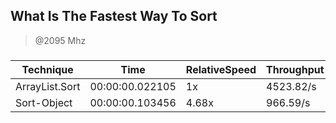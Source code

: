 
What Is The Fastest Way To Sort
-------------------------------
> @2095 Mhz


### 


|Technique     |Time           |RelativeSpeed|Throughput|
|--------------|---------------|-------------|----------|
|ArrayList.Sort|00:00:00.022105|1x           |4523.82/s |
|Sort-Object   |00:00:00.103456|4.68x        |966.59/s  |




